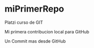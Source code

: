 # miPrimerRepo

Platzi curso de GIT

Mi primera contribucion local para GitHub

Un Commit mas desde GitHub
